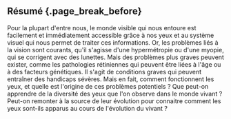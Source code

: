 ## Résumé {.page_break_before}

Pour la plupart d'entre nous, le monde visible qui nous entoure est facilement et immédiatement accessible grâce à nos yeux et au système visuel qui nous permet de traiter ces informations. Or, les problèmes liés à la vision sont courants, qu'il s'agisse d'une hypermétropie ou  d'une myopie, qui se corrigent avec des lunettes. Mais des problèmes plus graves peuvent exister, comme les pathologies rétiniennes qui peuvent être liées à l'âge ou à des facteurs génétiques. Il s'agit de conditions graves qui peuvent entraîner des handicaps sévères. Mais en fait, comment fonctionnent les yeux, et quelle est l'origine de ces problèmes potentiels ? Que peut-on apprendre de la diversité des yeux que l'on observe dans le monde vivant ? Peut-on remonter à la source de leur évolution pour connaitre comment les yeux sont-ils apparus au cours de l'évolution du vivant ?
